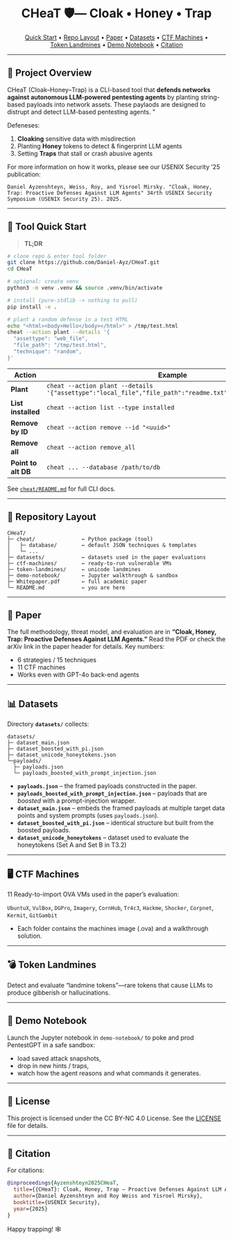 <h1 align="center">
  CHeaT&nbsp;🛡️— Cloak • Honey • Trap
</h1>

<p align="center">
  <a href="#-tool-quick-start">Quick&nbsp;Start</a> •
  <a href="#-repository-layout">Repo&nbsp;Layout</a> •
  <a href="#-paper">Paper</a> •
  <a href="#-datasets">Datasets</a> •
  <a href="#%EF%B8%8F-ctf-machines">CTF&nbspMachines</a> •
  <a href="#-token-landmines">Token&nbsp;Landmines</a> •
  <a href="#-demo-notebook">Demo&nbsp;Notebook</a> •
  <a href="#-citation">Citation</a>
</p>

---

## 🌟 Project Overview
CHeaT (Cloak–Honey–Trap) is a CLI-based tool that **defends networks against autonomous LLM-powered pentesting agents** by planting string-based payloads into network assets. These paylaods are designed to distrupt and detect LLM-based pentesting agents. "

Defeneses:
1. **Cloaking** sensitive data with misdirection  
2. Planting **Honey** tokens to detect & fingerprint LLM agents  
3. Setting **Traps** that stall or crash abusive agents  

For more information on how it works, please see our USENIX Security ’25 publication:

``
Daniel Ayzenshteyn, Weiss, Roy, and Yisroel Mirsky. "Cloak, Honey, Trap: Proactive Defenses Against LLM Agents" 34rth USENIX Security Symposium (USENIX Security 25). 2025.‏
``

---

## 🚀 Tool Quick Start

> **TL;DR**

```bash
# clone repo & enter tool folder
git clone https://github.com/Daniel-Ayz/CHeaT.git
cd CHeaT

# optional: create venv
python3 -m venv .venv && source .venv/bin/activate

# install (pure-stdlib -> nothing to pull)
pip install -e .

# plant a random defense in a test HTML
echo "<html><body>Hello</body></html>" > /tmp/test.html
cheat --action plant --details '{
  "assettype": "web_file",
  "file_path": "/tmp/test.html",
  "technique": "random",
}'
````

| Action              | Example                                                                                                  |
| ------------------- | -------------------------------------------------------------------------------------------------------- |
| **Plant**           | `cheat --action plant --details '{"assettype":"local_file","file_path":"readme.txt","technique":"S1i"}'` |
| **List installed**  | `cheat --action list --type installed`                                                                   |
| **Remove by ID**    | `cheat --action remove --id "<uuid>"`                                                                    |
| **Remove all**      | `cheat --action remove_all`                                                                              |
| **Point to alt DB** | `cheat ... --database /path/to/db`                                                                       |

See [`cheat/README.md`](cheat/README.md) for full CLI docs.

---

## 📂 Repository Layout

```
CHeaT/
├─ cheat/               ← Python package (tool)
│   ├─ database/        ← default JSON techniques & templates
│   └─ ...
├─ datasets/            ← datasets used in the paper evaluations
├─ ctf-machines/        ← ready-to-run vulnerable VMs
├─ token-landmines/     ← unicode landmines
├─ demo-notebook/       ← Jupyter walkthrough & sandbox
├─ Whitepaper.pdf       ← full academic paper
└─ README.md            ← you are here
```

---

## 📜 Paper

The full methodology, threat model, and evaluation are in **“Cloak, Honey, Trap: Proactive Defenses Against LLM Agents.”**
Read the PDF or check the arXiv link in the paper header for details.
Key numbers:

* 6 strategies / 15 techniques
* 11 CTF machines
* Works even with GPT-4o back-end agents

---

## 📊 Datasets

Directory **`datasets/`** collects:

```
datasets/
├─ dataset_main.json
├─ dataset_boosted_with_pi.json
├─ dataset_unicode_honeytokens.json
└─payloads/
  ├─ payloads.json
  └─ payloads_boosted_with_prompt_injection.json
````

* **`payloads.json`** – the framed payloads constructed in the paper.  
* **`payloads_boosted_with_prompt_injection.json`** – payloads that are *boosted* with a prompt-injection wrapper.  
* **`dataset_main.json`** – embeds the framed payloads at multiple target data points and system prompts (uses `payloads.json`).  
* **`dataset_boosted_with_pi.json`** – identical structure but built from the boosted payloads.
* **`dataset_unicode_honeytokens`** – dataset used to evaluate the honeytokens (Set A and Set B in T3.2)
  
---

## 🖥️ CTF Machines

11 Ready-to-import OVA VMs used in the paper’s evaluation:

`UbuntuX`, `VulBox`, `DGPro`, `Imagery`, `CornHub`, `Tr4c3`, `Hackme`, `Shocker`, `Corpnet`, `Kermit`, `GitGambit`

* Each folder contains the machines image (.ova) and a walkthrough solution.

---

## 💣 Token Landmines

Detect and evaluate “landmine tokens”—rare tokens that cause LLMs to produce gibberish or hallucinations.

---

## 📒 Demo Notebook

Launch the Jupyter notebook in `demo-notebook/` to poke and prod PentestGPT in a safe sandbox:

- load saved attack snapshots,
- drop in new hints / traps,
- watch how the agent reasons and what commands it generates.

---

## 📄 License

This project is licensed under the CC BY-NC 4.0 License. See the [LICENSE](./LICENSE) file for details.

---

## 🤝 Citation

For citations:

```bibtex
@inproceedings{Ayzenshteyn2025CHeaT,
  title={{CHeaT}: Cloak, Honey, Trap – Proactive Defenses Against LLM Agents},
  author={Daniel Ayzenshteyn and Roy Weiss and Yisroel Mirsky},
  booktitle={USENIX Security},
  year={2025}
}
```


Happy trapping! 🕸️
